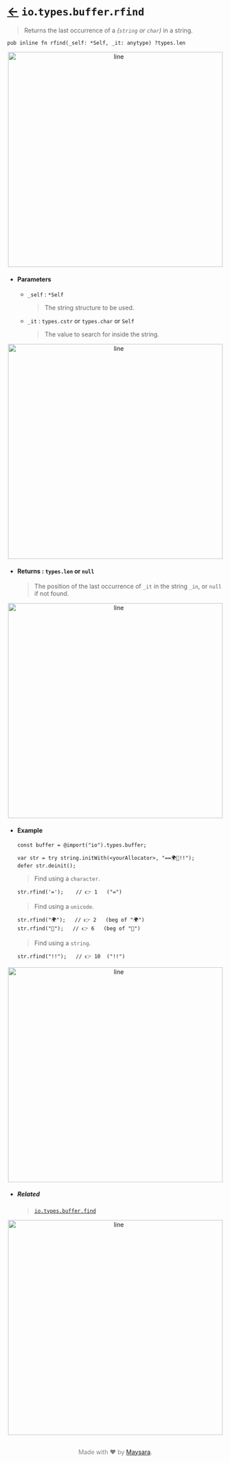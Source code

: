 # [←](../readme.md) `io`.`types`.`buffer`.`rfind`

> Returns the last occurrence of a _(`string` or `char`)_ in a string.

```zig
pub inline fn rfind(_self: *Self, _it: anytype) ?types.len
```


<div align="center">
<img src="https://raw.githubusercontent.com/Super-ZIG/io/refs/heads/main/docs/dist/img/md/line.png" alt="line" style="width:500px;"/>
</div>

- #### Parameters

    - `_self` : `*Self`

        > The string structure to be used.

    - `_it` : `types.cstr` or `types.char` or `Self`

        > The value to search for inside the string.


<div align="center">
<img src="https://raw.githubusercontent.com/Super-ZIG/io/refs/heads/main/docs/dist/img/md/line.png" alt="line" style="width:500px;"/>
</div>

- #### Returns : `types.len` or `null`

    > The position of the last occurrence of `_it` in the string `_in`, or `null` if not found.

<div align="center">
<img src="https://raw.githubusercontent.com/Super-ZIG/io/refs/heads/main/docs/dist/img/md/line.png" alt="line" style="width:500px;"/>
</div>

- #### Example

    ```zig
    const buffer = @import("io").types.buffer;
    ```

    ```zig
    var str = try string.initWith(<yourAllocator>, "==🌍🌟!!");
    defer str.deinit();
    ```

    > Find using a `character`.

    ```zig
    str.rfind('=');    // 👉 1   ("=")
    ```

    > Find using a `unicode`.

    ```zig
    str.rfind("🌍");   // 👉 2   (beg of "🌍")
    str.rfind("🌟");   // 👉 6   (beg of "🌟")
    ```

    > Find using a `string`.

    ```zig
    str.rfind("!!");   // 👉 10  ("!!")
    ```

<div align="center">
<img src="https://raw.githubusercontent.com/Super-ZIG/io/refs/heads/main/docs/dist/img/md/line.png" alt="line" style="width:500px;"/>
</div>

- ##### Related

  > [`io.types.buffer.find`](./find.md)

<div align="center">
<img src="https://raw.githubusercontent.com/Super-ZIG/io/refs/heads/main/docs/dist/img/md/line.png" alt="line" style="width:500px;"/>
</div>

<p align="center" style="color:grey;"><br />Made with ❤️ by <a href="http://github.com/maysara-elshewehy" target="blank">Maysara</a>.</p>